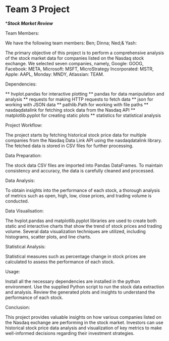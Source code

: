 # Team 3 Project
******Stock Market Review*****

Team Members:

We have the following team members:
Ben;
Dinna;
Ned;&
Yash:

The primary objective of this project is to perform a comprehensive analysis of the stock market data for companies listed on the Nasdaq stock exchange. We selected seven companies, namely, Google: GOOG, Facebook: META, Microsoft: MSFT, MicroStrategy Incorporated: MSTR, Apple: AAPL, Monday: MNDY, Atlassian: TEAM. 

Dependencies:

** hvplot.pandas for interactive plotting
** pandas for data manipulation and analysis
** requests for making HTTP requests to fetch data
** json for working with JSON data
** pathlib.Path for working with file paths
** nasdaqdatalink for fetching stock data from the Nasdaq API
** matplotlib.pyplot for creating static plots
** statistics for statistical analysis

Project Workflow:

The project starts by fetching historical stock price data for multiple companies from the Nasdaq Data Link API using the nasdaqdatalink library.
The fetched data is stored in CSV files for further processing.

Data Preparation:

The stock data CSV files are imported into Pandas DataFrames.
To maintain consistency and accuracy, the data is carefully cleaned and processed.

Data Analysis:

To obtain insights into the performance of each stock, a thorough analysis of metrics such as open, high, low, close prices, and trading volume is conducted.

Data Visualisation:

The hvplot.pandas and matplotlib.pyplot libraries are used to create both static and interactive charts that show the trend of stock prices and trading volume.
Several data visualization techniques are utilized, including histograms, scatter plots, and line charts.

Statistical Analysis:

Statistical measures such as percentage change in stock prices are calculated to assess the performance of each stock.

Usage:

Install all the necessary dependencies are installed in the python environment.
Use the supplied Python script to run the stock data extraction and analysis.
Review the generated plots and insights to understand the performance of each stock.

Conclusion:

This project provides valuable insights on how various companies listed on the Nasdaq exchange are performing in the stock market. Investors can use historical stock price data analysis and visualization of key metrics to make well-informed decisions regarding their investment strategies.
